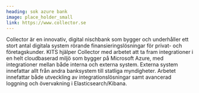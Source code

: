 ```yaml
---
heading: sok azure bank
image: place_holder_small
link: https://www.collector.se
---
```

Collector är en innovativ, digital nischbank som bygger och underhåller ett stort antal digitala system rörande finansieringslösningar för privat- och företagskunder. KITS hjälper Collector med arbetet att ta fram integrationer i en helt cloudbaserad miljö som bygger på Microsoft Azure, med integrationer mellan både interna och externa system. Externa system innefattar allt från andra banksystem till statliga myndigheter. Arbetet innefattar både utveckling av integrationslösningar samt avancerad loggning och övervakning i Elasticsearch/Kibana.
